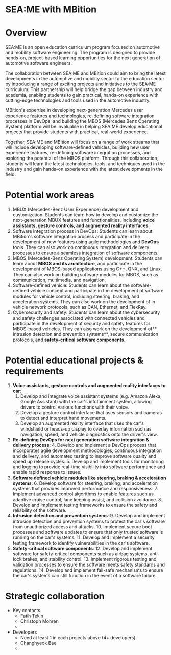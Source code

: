 # SEA:ME with MBition


# Overview

SEA:ME is an open education curriculum program focused on automotive and mobility software engineering. The program is designed to provide hands-on, project-based learning opportunities for the next generation of automotive software engineers.

The collaboration between SEA:ME and MBition could aim to bring the latest developments in the automotive and mobility sector to the education sector by introducing a range of exciting projects and initiatives to the SEA:ME curriculum. This partnership will help bridge the gap between industry and academia, enabling students to gain practical, hands-on experience with cutting-edge technologies and tools used in the automotive industry.

MBition's expertise in developing next-generation Mercedes user experience features and technologies, re-defining software integration processes in DevOps, and building the MBOS (Mercedes Benz Operating System) platform will be invaluable in helping SEA:ME develop educational projects that provide students with practical, real-world experience.

Together, SEA:ME and MBition will focus on a range of work streams that will include developing software-defined vehicles, building new user experience features, re-defining software integration processes, and exploring the potential of the MBOS platform. Through this collaboration, students will learn the latest technologies, tools, and techniques used in the industry and gain hands-on experience with the latest developments in the field.


# Potential work areas



1. MBUX (Mercedes-Benz User Experience) development and customization: Students can learn how to develop and customize the next-generation MBUX features and functionalities, including **voice assistants, gesture controls, and augmented reality interfaces**.
2. Software integration process in DevOps: Students can learn about MBition's software integration process and participate in the development of new features using agile methodologies and **DevOps** tools. They can also work on continuous integration and delivery processes to ensure a seamless integration of software components.
3. MBOS (Mercedes-Benz Operating System) development: Students can learn about **MBOS and its architecture**, and participate in the development of MBOS-based applications using C++, QNX, and Linux. They can also work on building software modules for MBOS, such as communication, multimedia, and navigation.
4. Software-defined vehicle: Students can learn about the software-defined vehicle concept and participate in the development of software modules for vehicle control, including steering, braking, and acceleration systems. They can also work on the development of in-vehicle network protocols, such as CAN, Ethernet, and FlexRay.
5. Cybersecurity and safety: Students can learn about the cybersecurity and safety challenges associated with connected vehicles and participate in the development of security and safety features for MBOS-based vehicles. They can also work on the development of** intrusion detection and prevention systems**, secure communication protocols, and **safety-critical software components**.


# Potential educational projects & requirements



1. **Voice assistants, gesture controls and augmented reality interfaces to car**:
    1. Develop and integrate voice assistant systems (e.g. Amazon Alexa, Google Assistant) with the car's infotainment system, allowing drivers to control various functions with their voice.
    2. Develop a gesture control interface that uses sensors and cameras to detect and interpret hand movements.
    3. Develop an augmented reality interface that uses the car's windshield or heads-up display to overlay information such as navigation, speed, and vehicle diagnostics onto the driver's view.
2. **Re-defining DevOps for next generation software integration & delivery process**:
    4. Develop and implement a DevOps process that incorporates agile development methodologies, continuous integration and delivery, and automated testing to improve software quality and speed up release cycles.
    5. Develop and implement tools for monitoring and logging to provide real-time visibility into software performance and enable rapid response to issues.
3. **Software defined vehicle modules like steering, braking & acceleration systems**:
    6. Develop software for steering, braking, and acceleration systems that provides improved performance and responsiveness.
    7. Implement advanced control algorithms to enable features such as adaptive cruise control, lane keeping assist, and collision avoidance.
    8. Develop and implement testing frameworks to ensure the safety and reliability of the software.
4. **Intrusion detection and prevention systems**:
    9. Develop and implement intrusion detection and prevention systems to protect the car's software from unauthorized access and attacks.
    10. Implement secure boot processes and software updates to ensure that only trusted software is running on the car's systems.
    11. Develop and implement a security testing framework to identify vulnerabilities in the car's software.
5. **Safety-critical software components**:
    12. Develop and implement software for safety-critical components such as airbag systems, anti-lock brakes, and stability control.
    13. Implement rigorous testing and validation processes to ensure the software meets safety standards and regulations.
    14. Develop and implement fail-safe mechanisms to ensure the car's systems can still function in the event of a software failure.


# Strategic collaboration



* Key contacts
    * Fatih Tekin
    * Christoph Möhren
    * 
* Developers
    * Need at least 1 in each projects above (4+ developers)
    * Changhyeok Bae
    * 